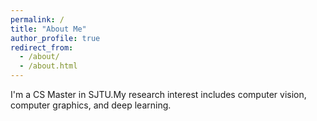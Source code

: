```yaml
---
permalink: /
title: "About Me"
author_profile: true
redirect_from: 
  - /about/
  - /about.html
---
```


I'm a CS Master in SJTU.My research interest includes computer vision, computer graphics, and deep learning.
